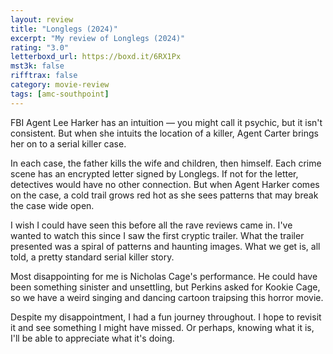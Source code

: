 ```yaml
---
layout: review
title: "Longlegs (2024)"
excerpt: "My review of Longlegs (2024)"
rating: "3.0"
letterboxd_url: https://boxd.it/6RX1Px
mst3k: false
rifftrax: false
category: movie-review
tags: [amc-southpoint]
---
```


FBI Agent Lee Harker has an intuition — you might call it psychic, but it isn't consistent. But when she intuits the location of a killer, Agent Carter brings her on to a serial killer case.

In each case, the father kills the wife and children, then himself. Each crime scene has an encrypted letter signed by Longlegs. If not for the letter, detectives would have no other connection. But when Agent Harker comes on the case, a cold trail grows red hot as she sees patterns that may break the case wide open.

I wish I could have seen this before all the rave reviews came in. I've wanted to watch this since I saw the first cryptic trailer. What the trailer presented was a spiral of patterns and haunting images. What we get is, all told, a pretty standard serial killer story.

Most disappointing for me is Nicholas Cage's performance. He could have been something sinister and unsettling, but Perkins asked for Kookie Cage, so we have a weird singing and dancing cartoon traipsing this horror movie.

Despite my disappointment, I had a fun journey throughout. I hope to revisit it and see something I might have missed. Or perhaps, knowing what it is, I'll be able to appreciate what it's doing.
